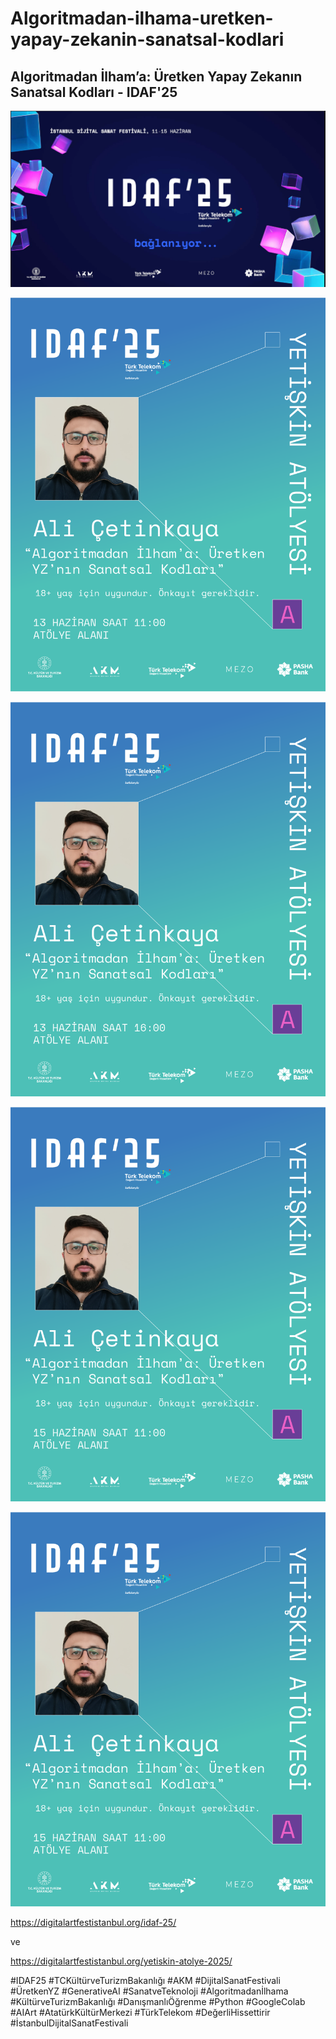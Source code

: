 # Algoritmadan-ilhama-uretken-yapay-zekanin-sanatsal-kodlari

## Algoritmadan İlham’a: Üretken Yapay Zekanın Sanatsal Kodları - IDAF'25


![alternatif metin](https://github.com/acetinkaya/Algoritmadan-ilhama-uretken-yapay-zekanin-sanatsal-kodlari/blob/main/idaf.png)


![alternatif metin](https://github.com/acetinkaya/Algoritmadan-ilhama-uretken-yapay-zekanin-sanatsal-kodlari/blob/main/IDAF25_atolye_1.png)

![alternatif metin](https://github.com/acetinkaya/Algoritmadan-ilhama-uretken-yapay-zekanin-sanatsal-kodlari/blob/main/IDAF25_atolye_2.png)

![alternatif metin](https://github.com/acetinkaya/Algoritmadan-ilhama-uretken-yapay-zekanin-sanatsal-kodlari/blob/main/IDAF25_atolye_3.png)

![alternatif metin](https://github.com/acetinkaya/Algoritmadan-ilhama-uretken-yapay-zekanin-sanatsal-kodlari/blob/main/IDAF25_atolye_3.png)

https://digitalartfestistanbul.org/idaf-25/

ve

https://digitalartfestistanbul.org/yetiskin-atolye-2025/

#IDAF25 #TCKültürveTurizmBakanlığı #AKM #DijitalSanatFestivali #ÜretkenYZ #GenerativeAI #SanatveTeknoloji #Algoritmadanİlhama #KültürveTurizmBakanlığı #DanışmanlıÖğrenme 
#Python #GoogleColab #AIArt #AtatürkKültürMerkezi #TürkTelekom #DeğerliHissettirir #İstanbulDijitalSanatFestivali
